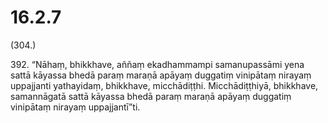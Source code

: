 

# 16.2.7



(304.)

392\. “Nāhaṃ, bhikkhave, aññaṃ ekadhammampi samanupassāmi yena sattā kāyassa bhedā paraṃ maraṇā apāyaṃ duggatiṃ vinipātaṃ nirayaṃ uppajjanti yathayidaṃ, bhikkhave, micchādiṭṭhi. Micchādiṭṭhiyā, bhikkhave, samannāgatā sattā kāyassa bhedā paraṃ maraṇā apāyaṃ duggatiṃ vinipātaṃ nirayaṃ uppajjantī”ti.



